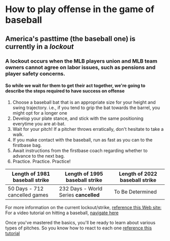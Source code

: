 # How to play offense in the game of **baseball**
## America's pasttime (the baseball one) is currently in a *lockout*
### A lockout occurs when the MLB players union and MLB team owners cannot agree on labor issues, such as pensions and player safety concerns.
#### So while we wait for them to get their act together, we're going to describe the steps required to have success on offense

1. Choose a baseball bat that is an appropriate size for your height and swing trajectory. i.e., if you tend to grip the bat towards the barrel, you might opt for a longer one
1. Develop your plate stance, and stick with the same positioning everytime you are at-bat.
1. Wait for your pitch! If a pitcher throws erratically, don't hesitate to take a walk.
1. If you make contact with the baseball, run as fast as you can to the firstbase bag.
1. Await instructions from the firstbase coach regarding whether to advance to the next bag.
1. Practice. Practice. Practice!

Length of 1981 baseball strike| Length of 1995 baseball strike| Length of 2022 baseball strike
------------------------------|-------------------------------|-------------------------------
50 Days - 712 cancelled games | 232 Days - World Series **cancelled**| To Be Determined


For more information on the current lockout/strike, [reference this Web site:](https://theathletic.com/live-blogs/mlb-lockout-news-league-cancels-more-games-amid-further-back-and-forth-in-cba-negotiations/hQyQ4BISyhwq/)
For a video tutorial on hitting a baseball, [navigate here](https://www.youtube.com/watch?v=nNZY7DzK3yA)

Once you've mastered the basics, you'll be ready to learn about various types of pitches. So you know how to react to each one [reference this tutorial](https://lokeshdhakar.com/baseball-pitches-illustrated/)